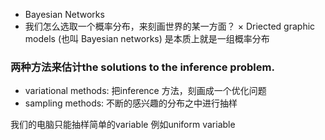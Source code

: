 * Bayesian Networks
* 我们怎么选取一个概率分布，来刻画世界的某一方面？
× Driected graphic models (也叫 Bayesian networks) 是本质上就是一组概率分布




### 两种方法来估计the solutions to the inference problem.

* variational methods: 把inference 方法，刻画成一个优化问题
* sampling methods: 不断的感兴趣的分布之中进行抽样

我们的电脑只能抽样简单的variable 例如uniform variable 
